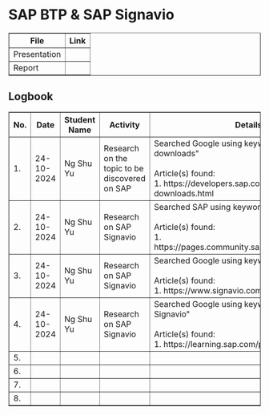 # SAP BTP & SAP Signavio

<table border="1">
    <tr>
        <th>File</th>
        <th>Link</th>
    </tr>
  <tr>
        <td>Presentation</td>
        <td></td>
    </tr>
    <tr>
        <td>Report</td>
        <td></td>
    </tr>
</table>



<h2>Logbook</h2>
<table border="1">
    <tr>
        <th>No.</th>
        <th>Date</th>
        <th>Student Name</th>
        <th>Activity</th>
        <th>Details</th>
    </tr>
    <tr>
        <td>1.</td>
        <td>24-10-2024</td>
        <td>Ng Shu Yu</td>
        <td>Research on the topic to be discovered on SAP</td>
        <td>Searched Google using keyword: 
        "SAP trials and downloads"
        <br>
        <br>
        Article(s) found:
        <br>
        1. https://developers.sap.com/trials-downloads.html
        </td>
    </tr>
    <tr>
        <td>2.</td>
        <td>24-10-2024</td>
        <td>Ng Shu Yu</td>
        <td>Research on SAP Signavio</td>
        <td>Searched SAP using keyword: 
        "SAP Signavio"
        <br>
        <br>
        Article(s) found:
        <br>
        1. https://pages.community.sap.com/topics/signavio
        </td>
    </tr>
    <tr>
        <td>3.</td>
        <td>24-10-2024</td>
        <td>Ng Shu Yu</td>
        <td>Research on SAP Signavio</td>
        <td>Searched Google using keyword: 
        "SAP Signavio"
        <br>
        <br>
        Article(s) found:
        <br>
        1. https://www.signavio.com/
        </td>
    </tr>
    <tr>
        <td>4.</td>
        <td>24-10-2024</td>
        <td>Ng Shu Yu</td>
        <td>Research on SAP Signavio</td>
        <td>Searched Google using keyword: 
        "What is SAP Signavio"
        <br>
        <br>
        Article(s) found:
        <br>
        1. https://learning.sap.com/products/signavio
        </td>
    </tr>
    <tr>
        <td>5.</td>
        <td></td>
        <td></td>
        <td></td>
        <td></td>
    </tr>
    <tr>
        <td>6.</td>
        <td></td>
        <td></td>
        <td></td>
        <td></td>
    </tr>
    <tr>
        <td>7.</td>
        <td></td>
        <td></td>
        <td></td>
        <td></td>
    </tr>
    <tr>
        <td>8.</td>
        <td></td>
        <td></td>
        <td></td>
        <td></td>
    </tr>
</table>
